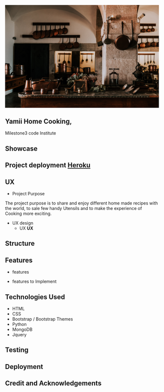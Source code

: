 <img src="static/img/oleksandr-kurchev-9gtiGV76NnM-unsplash.jpg">

## Yamii Home Cooking,

Milestone3 code Institute

## Showcase

## Project deployment [Heroku](https://yamii-home-cooking.herokuapp.com/)



## UX

* Project Purpose

The project purpose is to share and enjoy different home made recipes with the world, to sale few handy Utensils and to make the experience of Cooking more exciting.

* UX design
    - UX **UX**

## Structure

## Features

* features

* features to Implement

## Technologies Used

* HTML
* CSS
* Bootstrap / Bootstrap Themes
* Python
* MongoDB
* Jquery

## Testing

## Deployment

## Credit and Acknowledgements


